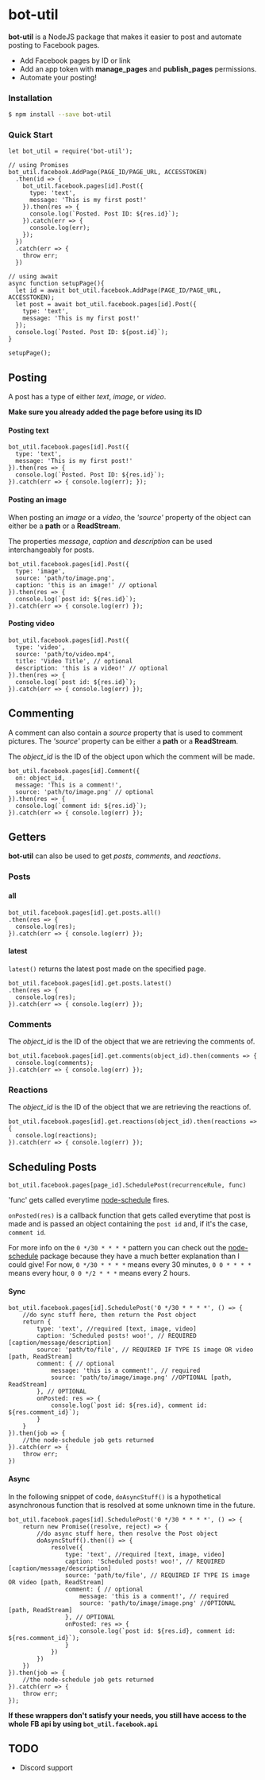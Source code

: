 # bot-util

**bot-util** is a NodeJS package that makes it easier to post and automate posting to Facebook pages.

  - Add Facebook pages by ID or link
  - Add an app token with **manage_pages** and **publish_pages** permissions.
  - Automate your posting!

### Installation


```sh
$ npm install --save bot-util
```
### Quick Start

```node
let bot_util = require('bot-util');

// using Promises
bot_util.facebook.AddPage(PAGE_ID/PAGE_URL, ACCESSTOKEN)
  .then(id => {
    bot_util.facebook.pages[id].Post({
      type: 'text',
      message: 'This is my first post!'
    }).then(res => {
      console.log(`Posted. Post ID: ${res.id}`);
    }).catch(err => {
      console.log(err);
    });
  })
  .catch(err => {
    throw err;
  })

// using await
async function setupPage(){
  let id = await bot_util.facebook.AddPage(PAGE_ID/PAGE_URL, ACCESSTOKEN);
  let post = await bot_util.facebook.pages[id].Post({
    type: 'text',
    message: 'This is my first post!'
  });
  console.log(`Posted. Post ID: ${post.id}`);
}

setupPage();
```

## Posting
A post has a type of either *text*, *image*, or *video*.

**Make sure you already added the page before using its ID**
#### Posting text
```node
bot_util.facebook.pages[id].Post({
  type: 'text',
  message: 'This is my first post!'
}).then(res => {
  console.log(`Posted. Post ID: ${res.id}`);
}).catch(err => { console.log(err); });
```

#### Posting an image

When posting an *image* or a *video*, the *'source'* property of the object can either be a **path** or a **ReadStream**.

The properties *message*, *caption* and *description* can be used interchangeably for posts.

```node
bot_util.facebook.pages[id].Post({
  type: 'image',
  source: 'path/to/image.png',
  caption: 'this is an image!' // optional
}).then(res => {
  console.log(`post id: ${res.id}`);
}).catch(err => { console.log(err) });
```

#### Posting video

```node
bot_util.facebook.pages[id].Post({
  type: 'video',
  source: 'path/to/video.mp4',
  title: 'Video Title', // optional
  description: 'this is a video!' // optional
}).then(res => {
  console.log(`post id: ${res.id}`);
}).catch(err => { console.log(err) });
```

## Commenting
A comment can also contain a *source* property that is used to comment pictures. The *'source'* property can be either a **path** or a **ReadStream**.

The *object_id* is the ID of the object upon which the comment will be made.
```node
bot_util.facebook.pages[id].Comment({
  on: object_id,
  message: 'This is a comment!',
  source: 'path/to/image.png' // optional
}).then(res => {
  console.log(`comment id: ${res.id}`);
}).catch(err => { console.log(err) });
```

## Getters

**bot-util** can also be used to get *posts*, *comments*, and *reactions*.

### Posts
#### all
```node
bot_util.facebook.pages[id].get.posts.all()
.then(res => {
  console.log(res);
}).catch(err => { console.log(err) });
```
#### latest
``latest()`` returns the latest post made on the specified page.
```node
bot_util.facebook.pages[id].get.posts.latest()
.then(res => {
  console.log(res);
}).catch(err => { console.log(err) });
```

### Comments
The *object_id* is the ID of the object that we are retrieving the comments of.
```node
bot_util.facebook.pages[id].get.comments(object_id).then(comments => {
  console.log(comments);
}).catch(err => { console.log(err) });
```

### Reactions
The *object_id* is the ID of the object that we are retrieving the reactions of.
```node
bot_util.facebook.pages[id].get.reactions(object_id).then(reactions => {
  console.log(reactions);
}).catch(err => { console.log(err) });
```

## Scheduling Posts
``bot_util.facebook.pages[page_id].SchedulePost(recurrenceRule, func)``

'func' gets called everytime [node-schedule](https://github.com/node-schedule/node-schedule) fires.

``onPosted(res)`` is a callback function that gets called everytime that post is made and is passed an object containing the `post id` and, if it's the case, `comment id`.

For more info on the ``0 */30 * * * *`` pattern you can check out the [node-schedule](https://github.com/node-schedule/node-schedule) package because they have a much better explanation than I could give! For now, ``0 */30 * * * *`` means every 30 minutes, ``0 0 * * * *`` means every hour, ``0 0 */2 * * *`` means every 2 hours.

#### Sync
```node
bot_util.facebook.pages[id].SchedulePost('0 */30 * * * *', () => {
    //do sync stuff here, then return the Post object
    return {
        type: 'text', //required [text, image, video]
        caption: 'Scheduled posts! woo!', // REQUIRED [caption/message/description]
        source: 'path/to/file', // REQUIRED IF TYPE IS image OR video [path, ReadStream]
        comment: { // optional
            message: 'this is a comment!', // required
            source: 'path/to/image/image.png' //OPTIONAL [path, ReadStream]
        }, // OPTIONAL
        onPosted: res => {
            console.log(`post id: ${res.id}, comment id: ${res.comment_id}`);
        }
    }
}).then(job => {
    //the node-schedule job gets returned
}).catch(err => {
    throw err;
})
```
#### Async
In the following snippet of code, ``doAsyncStuff()`` is a hypothetical asynchronous function that is resolved at some unknown time in the future.
```node
bot_util.facebook.pages[id].SchedulePost('0 */30 * * * *', () => {
    return new Promise((resolve, reject) => {
        //do async stuff here, then resolve the Post object
        doAsyncStuff().then(() => {
            resolve({
                type: 'text', //required [text, image, video]
                caption: 'Scheduled posts! woo!', // REQUIRED [caption/message/description]
                source: 'path/to/file', // REQUIRED IF TYPE IS image OR video [path, ReadStream]
                comment: { // optional
                    message: 'this is a comment!', // required
                    source: 'path/to/image/image.png' //OPTIONAL [path, ReadStream]
                }, // OPTIONAL
                onPosted: res => {
                    console.log(`post id: ${res.id}, comment id: ${res.comment_id}`);
                }
            })
        })
    })
}).then(job => {
    //the node-schedule job gets returned
}).catch(err => {
    throw err;
});

```

**If these wrappers don't satisfy your needs, you still have access to the whole FB api by using `bot_util.facebook.api`**

## TODO
 - Discord support
